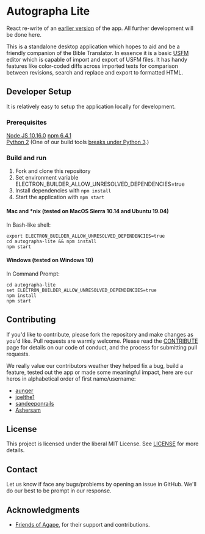 # Autographa Lite
React re-write of an [earlier version](https://github.com/Bridgeconn/autographa-lite) of the app. All further development will be done here.

This is a standalone desktop application which hopes to aid and be a friendly companion of the Bible Translator. In essence it is a basic [USFM](http://paratext.org/about/usfm) editor which is capable of import and export of USFM files. It has handy features like color-coded diffs across imported texts for comparison between revisions, search and replace and export to formatted HTML.

## Developer Setup
It is relatively easy to setup the application locally for development.

### Prerequisites
[Node JS 10.16.0](https://nodejs.org/download/release/v10.16.0/)
[npm 6.4.1](https://www.npmjs.com/get-npm)    
[Python 2](https://www.python.org/downloads/release/python-2715/) (One of our build tools [breaks under Python 3](https://github.com/nodejs/node-gyp/issues/1337).)

### Build and run
1. Fork and clone this repository
2. Set environment variable ELECTRON_BUILDER_ALLOW_UNRESOLVED_DEPENDENCIES=true
3. Install dependencies with ```npm install```
3. Start the application with ```npm start```

#### Mac and *nix (tested on MacOS Sierra 10.14 and Ubuntu 19.04)  
In Bash-like shell:

```
export ELECTRON_BUILDER_ALLOW_UNRESOLVED_DEPENDENCIES=true    
cd autographa-lite && npm install
npm start
```

#### Windows (tested on Windows 10)  
In Command Prompt:

```
cd autographa-lite
set ELECTRON_BUILDER_ALLOW_UNRESOLVED_DEPENDENCIES=true
npm install
npm start
```

## Contributing
If you'd like to contribute, please fork the repository and make changes as you'd like. Pull requests are warmly welcome.
Please read the [CONTRIBUTE](https://github.com/Bridgeconn/autographa-lite/blob/master/CONTRIBUTE.md) page for details on our code of conduct, and the process for submitting pull requests.

We really value our contributors weather they helped fix a bug, build a feature, tested out the app or made some meaningful impact, here are our heros in alphabetical order of first name/username:
- [aunger](https://github.com/aunger)
- [joelthe1](https://github.com/joelthe1)
- [sandeeponrails](https://github.com/sandeeponrails)
- [Ashersam](https://github.com/Ashersam)

## License
This project is licensed under the liberal MIT License. See [LICENSE](https://github.com/Bridgeconn/autographa-lite/blob/master/LICENSE) for more details.

## Contact
Let us know if face any bugs/problems by opening an issue in GitHub. We'll do our best to be prompt in our response.

## Acknowledgments
* [Friends of Agape](http://friendsofagape.org/), for their support and contributions.
